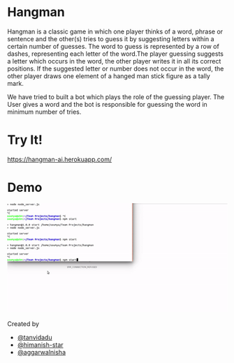 # Hangman
Hangman is a classic game in which one player thinks of a word, phrase or sentence and the other(s) tries to guess it by suggesting letters  within a certain number of guesses. The word to guess is represented by a row of dashes, representing each letter of the word.The player  guessing suggests a letter which occurs in the word, the other player writes it in all its correct positions. If the suggested letter or number does not occur in the word, the other player draws one element of a hanged man stick figure as a tally mark.

We have tried to built a bot which plays the role of the guessing player. The User gives a word and the bot is responsible for guessing the word in minimum number of tries.

# Try It!

https://hangman-ai.herokuapp.com/

# Demo
<img src="/gif/demo.gif" />

Created by 
 - [@tanvidadu](https://github.com/tanvidadu) 
 - [@himanish-star](https://github.com/himanish-star) 
 - [@aggarwalnisha](https://github.com/aggarwalnisha)
